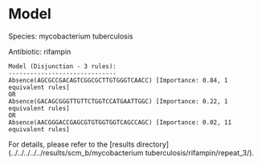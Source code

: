 
# Model

Species: mycobacterium tuberculosis

Antibiotic: rifampin

```
Model (Disjunction - 3 rules):
------------------------------
Absence(AGCGCCGACAGTCGGCGCTTGTGGGTCAACC) [Importance: 0.84, 1 equivalent rules]
OR
Absence(GACAGCGGGTTGTTCTGGTCCATGAATTGGC) [Importance: 0.22, 1 equivalent rules]
OR
Absence(AACGGGACCGAGCGTGTGGTGGTCAGCCAGC) [Importance: 0.02, 11 equivalent rules]

```

For details, please refer to the [results directory](../../../../../results/scm_b/mycobacterium tuberculosis/rifampin/repeat_3/).

